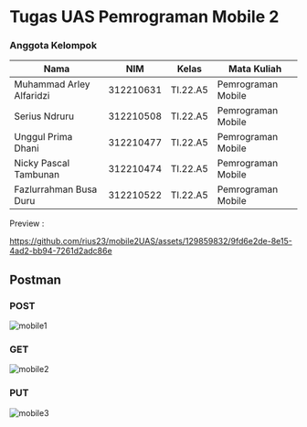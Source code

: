 # Tugas UAS Pemrograman Mobile 2



### Anggota Kelompok

| Nama                      | NIM       | Kelas     | Mata Kuliah        |
| ------------------------- | --------- | --------- | ------------------ |
| Muhammad Arley Alfaridzi  | 312210631 | TI.22.A5  | Pemrograman Mobile |
| Serius Ndruru             | 312210508 | TI.22.A5  | Pemrograman Mobile |
| Unggul Prima Dhani        | 312210477 | TI.22.A5  | Pemrograman Mobile |
| Nicky Pascal Tambunan     | 312210474 | TI.22.A5  | Pemrograman Mobile |
| Fazlurrahman Busa Duru    | 312210522 | TI.22.A5  | Pemrograman Mobile |

Preview :





https://github.com/rius23/mobile2UAS/assets/129859832/9fd6e2de-8e15-4ad2-bb94-7261d2adc86e





## Postman
### POST
![mobile1](https://github.com/rius23/mobile2UAS/assets/129859832/5ee047a5-1a4f-447f-9035-58ee25dec349)

### GET
![mobile2](https://github.com/rius23/mobile2UAS/assets/129859832/334bf236-bfbd-438a-82db-5c439eac216b)

### PUT
![mobile3](https://github.com/rius23/mobile2UAS/assets/129859832/8173f2ef-8b52-46ad-b642-515366d8548e)




